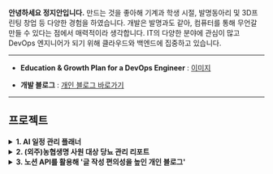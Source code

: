 **안녕하세요 정지안입니다.**
만드는 것을 좋아해 기계과 학생 시절, 발명동아리 및 3D프린팅 창업 등 다양한 경험을 하였습니다.
개발은 발명과도 같아, 컴퓨터를 통해 무언갈 만들 수 있다는 점에서 매력적이라 생각합니다.
IT의 다양한 분야에 관심이 많고 DevOps 엔지니어가 되기 위해 클라우드와 백엔드에 집중하고 있습니다.

-----------------------------

- **Education & Growth Plan for a DevOps Engineer** : [이미지](https://github.com/user-attachments/assets/6ead791c-850f-47e0-ae6b-1b3106f1eddd)

- **개발 블로그** : [개인 블로그 바로가기](http://law10000hours.com.s3-website.ap-northeast-2.amazonaws.com/)

-----------------------------
## 프로젝트
<details>
<summary> 
  <b> 1. AI 일정 관리 플래너</b> 
</summary>

<br> 
> 음성 혹은 텍스트를 통해 할 일을 입력하면, 주간 계획을 AI로 제안받는 서비스
- 리포지토리: [AI 일정 관리 플래너 리포지토리 바로가기](https://github.com/jja6312/LuckyWeeky_server)
</details>

<details>
<summary> 
  <b> 2. (외주)농협생명 사원 대상 당뇨 관리 리포트</b> 
</summary>

<br> 
> 농협생명 사원 15명 대상, 걸음수/혈당 데이터를 통해 건강 등급을 분류하고, 등급에 맞는 교육 자료를 송/수신하는 사이트
프론트엔드, 백엔드, 배포 모두를 담당했습니다.
- 리포지토리: [당뇨관리 리포트 리포지토리 바로가기](https://github.com/jja6312/health_care-Insulin_management-)
</details>

<details>
<summary> 
  <b> 3. 노션 API를 활용해 '글 작성 편의성을 높인 개인 블로그'</b> 
</summary>

> 기술 스택별 학습 시간을 기록하고, 노션 API를 사용해 개발일지를 에디터 없이 쉽게 작성하는 개발 블로그
프론트엔드, 백엔드, 배포 모두를 담당했습니다.

- 배포 사이트: [개인 블로그 바로가기](http://law10000hours.com.s3-website.ap-northeast-2.amazonaws.com/) <br> 
프론트엔드, 백엔드, 배포 모두를 담당했습니다. <br> 

- 리포지토리: [개인 블로그 레포지토리 바로가기](https://github.com/jja6312/blog) 
</details>
